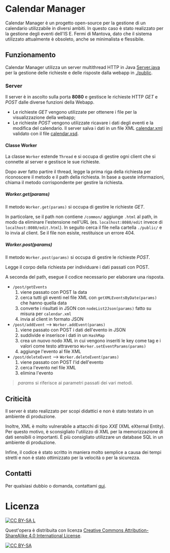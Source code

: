 # Calendar Manager
Calendar Manager è un progetto open-source per la gestione di un calendario utilizzabile in diversi ambiti. In questo caso è stato realizzato per la gestione degli eventi dell'IS E. Fermi di Mantova, dato che il sistema utilizzato attualmente è obsoleto, anche se minimalista e flessibile.


## Funzionamento
Calendar Manager utilizza un server multithread HTTP in Java [Server.java](https://github.com/kev1nl1u/calendar-manager/blob/main/Server.java) per la gestione delle richieste e delle risposte dalla webapp in [./public](https://github.com/kev1nl1u/calendar-manager/tree/main/public).


### Server
Il server è in ascolto sulla porta **8080** e gestisce le richieste HTTP _GET_ e _POST_ dalle diverse funzioni della Webapp.
- Le richieste _GET_ vengono utilizzate per ottenere i file per la visualizzazione della webapp;
- Le richieste _POST_ vengono utilizzate ricavare i dati degli eventi e la modifica del calendario.
Il server salva i dati in un file XML [calendar.xml](https://github.com/kev1nl1u/calendar-manager/blob/main/calendar.xml) validato con il file [calendar.xsd](https://github.com/kev1nl1u/calendar-manager/blob/main/calendar.xsd).


#### Classe Worker
La classe `Worker` estende `Thread` e si occupa di gestire ogni client che si connette al server e gestisce le sue richieste.

Dopo aver fatto partire il thread, legge la prima riga della richiesta per riconoscere il metodo e il path della richiesta. In base a queste informazioni, chiama il metodo corrispondente per gestire la richiesta.


##### Worker.get(_params_)
Il metodo `Worker.get(params)` si occupa di gestire le richieste _GET_.

In particolare, se il path non contiene `/common/` aggiunge `.html` al path, in modo da eliminare l'estensione nell'URL (es. `localhost:8080/edit` invece di `localhost:8080/edit.html`). In seguito cerca il file nella cartella `./public/` e lo invia al client. Se il file non esiste, restituisce un errore 404.


##### Worker.post(_params_)
Il metodo `Worker.post(params)` si occupa di gestire le richieste _POST_.

Legge il corpo della richiesta per individuare i dati passati con POST.

A seconda del path, esegue il codice necessario per elaborare una risposta.
<ul>
<li><code>/post/getEvents</code>
	<ol type="1">
		<li>viene passato con POST la data</li>
		<li>cerca tutti gli eventi nel file XML con <code>getXMLEventsByDate(params)</code> che hanno quella data</li>
		<li>converte i risultati in JSON con <code>nodeList2Json(params)</code> fatto su misura per <code>calendar.xml</code></li>
		<li>invia al client in formato JSON</li>
	</ol>
</li>
<li>
	<code>/post/addEvent</code> --> <code>Worker.addEvent(params)</code>
	<ol type="1">
		<li>viene passato con POST i dati dell'evento in JSON</li>
		<li>suddivide e inserisce i dati in un <code>HashMap</code></li>
		<li>crea un nuovo nodo XML in cui vengono inseriti le key come tag e i valori come testo attraverso <code>Worker.setEventParams(params)</code></li>
		<li>aggiunge l'evento al file XML</li>
	</ol>
</li>
<li>
	<code>/post/deleteEvent</code> --> <code>Worker.deleteEvent(params)</code>
	<ol type="1">
		<li>viene passato con POST l'id dell'evento</li>
		<li>cerca l'evento nel file XML</li>
		<li>elimina l'evento</li>
	</ol>
</li>
</ul>

> _params_ si riferisce ai parametri passati dei vari metodi.


## Criticità
Il server è stato realizzato per scopi didattici e non è stato testato in un ambiente di produzione.

Inoltre, XML è molto vulnerabile a attacchi di tipo _XXE_ (XML eXternal Entity). Per questo motivo, è sconsigliato l'utilizzo di XML per la memorizzazione di dati sensibili o importanti. È più consigliato utilizzare un database SQL in un ambiente di produzione.

Infine, il codice è stato scritto in maniera molto semplice a causa dei tempi stretti e non è stato ottimizzato per la velocità o per la sicurezza.


## Contatti
Per qualsiasi dubbio o domanda, contattami [qui](https://blog.davidesirico.studio).


# Licenza

[![CC BY-SA L](https://i.creativecommons.org/l/by-sa/4.0/80x15.png)](https://creativecommons.org/licenses/by-sa/4.0/deed.it)

Quest'opera è distribuita con licenza [Creative Commons Attribution-ShareAlike 4.0 International License](http://creativecommons.org/licenses/by-sa/4.0/).

[![CC BY-SA](https://i.creativecommons.org/l/by-sa/4.0/88x31.png)](https://creativecommons.org/licenses/by-sa/4.0/deed.it)
